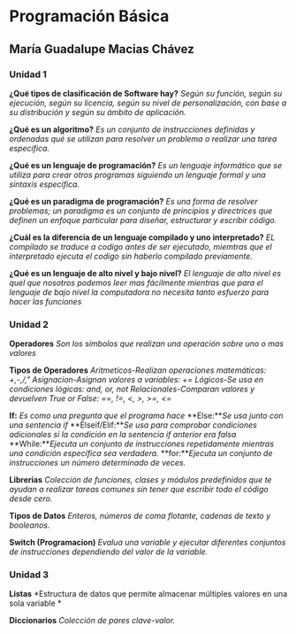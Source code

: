 # Programación Básica
## María Guadalupe Macias Chávez
### Unidad 1

**¿Qué tipos de clasificación de Software hay?**
    *Según su función, según su ejecución, según su licencia, según su nivel de personalización, con base a su distribución y según su ámbito de aplicación.*

**¿Qué es un algoritmo?**
    *Es un conjunto de instrucciones definidas y ordenadas qué se utilizan para resolver un problema o realizar una tarea específica.*

**¿Qué es un lenguaje de programación?**
    *Es un lenguaje informático que se utiliza para crear otros programas siguiendo un lenguaje formal y una sintaxis especifica.*

**¿Qué es un paradigma de programación?**
    *Es una forma de resolver problemas; un paradigma es un conjunto de principios y directrices que definen un enfoque particular para diseñar, estructurar y escribir código.*

**¿Cuál es la diferencia de un lenguaje compilado y uno interpretado?**
    *EL compilado se traduce a codigo antes de ser ejecutado, miemtras que el interpretado ejecuta el codigo sin haberlo compilado previamente.*

**¿Qué es un lenguaje de alto nivel y bajo nivel?**
    *El lenguaje de alto nivel es quel que nosotros podemos leer mas fácilmente mientras que para el lenguaje de bajo nivel la computadora no necesita tanto esfuerzo para hacer las funciones*

### Unidad 2

**Operadores**
    *Son los símbolos que realizan una operación sobre uno o mas valores*

**Tipos de Operadores**
    *Aritmeticos-Realizan operaciones matemáticas: +,-,/,"*
    *Asignacion-Asignan valores a variables: +=*
    *Lógicos-Se usa en condiciones lógicas: and, or, not*
    *Relacionales-Comparan valores y devuelven True or False: ==, !=, <, >, >=, <=*

**If:** *Es como una pregunta que el programa hace*
**Else:***Se usa junto con una sentencia if*
**Elseif/Elif:***Se usa para comprobar condiciones adicionales si la condición en la sentencia if anterior era falsa*
**While:***Ejecuta un conjunto de instrucciones repetidamente mientras una condición específica sea verdadera.*
**for:***Ejecuta un conjunto de instrucciones un número determinado de veces.*

**Librerias**
    *Colección de funciones, clases y módulos predefinidos que te ayudan a realizar tareas comunes sin tener que escribir todo el código desde cero.*

**Tipos de Datos**
    *Enteros, números de coma flotante, cadenas de texto y booleanos.*

**Switch (Programacion)**
    *Evalua una variable y ejecutar diferentes conjuntos de instrucciones dependiendo del valor de la variable.*

### Unidad 3

**Listas**
    *Estructura de datos que permite almacenar múltiples valores en una sola variable *

**Diccionarios**
    *Colección de pares clave-valor.*

